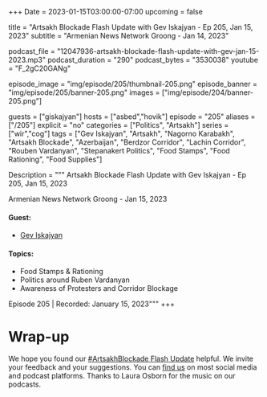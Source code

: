 +++
Date = 2023-01-15T03:00:00-07:00
upcoming = false

title = "Artsakh Blockade Flash Update with Gev Iskajyan - Ep 205, Jan 15, 2023"
subtitle = "Armenian News Network Groong - Jan 14, 2023"

podcast_file = "12047936-artsakh-blockade-flash-update-with-gev-jan-15-2023.mp3"
podcast_duration = "290"
podcast_bytes = "3530038"
youtube = "F_2gC20GANg"

episode_image = "img/episode/205/thumbnail-205.png"
episode_banner = "img/episode/205/banner-205.png"
images = ["img/episode/204/banner-205.png"]

guests = ["giskajyan"]
hosts = ["asbed","hovik"]
episode = "205"
aliases = ["/205"]
explicit = "no"
categories = ["Politics", "Artsakh"]
series = ["wir","cog"]
tags = ["Gev Iskajyan", "Artsakh", "Nagorno Karabakh", "Artsakh Blockade", "Azerbaijan", "Berdzor Corridor", "Lachin Corridor", "Rouben Vardanyan", "Stepanakert Politics", "Food Stamps", "Food Rationing", "Food Supplies"]

Description = """
Artsakh Blockade Flash Update with Gev Iskajyan - Ep 205, Jan 15, 2023

Armenian News Network Groong - Jan 15, 2023

#### Guest: 
* [Gev Iskajyan](/guest/giskajyan)

#### Topics:
* Food Stamps & Rationing
* Politics around Ruben Vardanyan
* Awareness of Protesters and Corridor Blockage

Episode 205 | Recorded: January 15, 2023"""
+++


# Wrap-up

We hope you found our [#ArtsakhBlockade Flash Update](https://podcasts.groong.org/) helpful. We invite your feedback and your suggestions. You can [find us](https://linktr.ee/groong) on most social media and podcast platforms. Thanks to Laura Osborn for the music on our podcasts.
